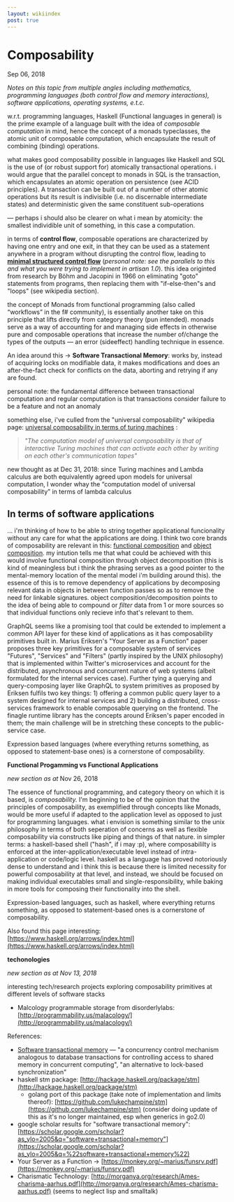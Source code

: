 ```yaml
---
layout: wikiindex
post: true
---
```

# Composability

Sep 06, 2018

*Notes on this topic from multiple angles including mathematics, programming languages (both control flow and memory interactions), software applications, operating systems, e.t.c.*

w.r.t. programming languages, Haskell (Functional languages in general) is the prime example of a language built with the idea of *composable computation* in mind, hence the concept of a monads typeclasses, the atomic unit of composable computation, which encapsulate the result of combining (binding) operations. 

what makes good composability possible in languages like Haskell and SQL is the use of (or robust support for) atomically transactional operations. i would argue that the parallel concept to monads in SQL is the transaction, which encapsulates an atomic operation on persistence (see ACID principles). A transaction can be built out of a number of other atomic operations but its result is indivisible (i.e. no discernable intermediate states) and deterministic given the same constituent sub-operations

— perhaps i should also be clearer on what i mean by atomicity: the smallest individible unit of something, in this case a computation. 

in terms of **control flow**, composable operations are characterized by having one entry and one exit, in that they can be used as a statement anywhere in a program without disrupting the control flow, leading to **[minimal structured control flow](https://en.wikipedia.org/wiki/Control_flow#Minimal_structured_control_flow)**  (*personal note: see the parallels to this and what you were trying to implement in artisan 1.0*). this idea originted from research by Böhm and Jacopini in 1966 on eliminating "goto" statements from programs, then replacing them with "if-else-then"s and "loops" (see wikipedia section). 

the concept of Monads from functional programming (also called “workflows” in the f# community), is essentially another take on this principle that lifts directly from category theory (pun intended). monads serve as a way of accounting for and managing side effects in otherwise pure and composable operations that increase the number of/change the types of the outputs — an error (sideeffect) handling technique in essence.

An idea around this → **Software Transactional Memory**: works by, instead of acquiring locks on modifiable data, it makes modifications and does an after-the-fact check for conflicts on the data, aborting and retrying if any are found. 

personal note: the fundamental difference between transactional computation and regular computation is that transactions consider failure to be a feature and not an anomaly

something else, i've culled from the "universal composability" wikipedia page: [universal composability in terms of turing machines](https://en.wikipedia.org/wiki/Universal_composability#Computation_model) :

> *"The computation model of universal composability is that of interactive Turing machines that can activate each other by writing on each other's communication tapes"*

new thought as at Dec 31, 2018: since Turing machines and Lambda calculus are both equivalently agreed upon models for universal computation, I wonder whay the “computation model of universal composability” in terms of lambda calculus

## In terms of software applications

... i'm thinking of how to be able to string together applicational funcionality without any care for what the applications are doing. I think two core brands of composability are relevant in this: [functional composition](https://en.wikipedia.org/wiki/Function_composition_(computer_science)) and [object composition](https://en.wikipedia.org/wiki/Object_composition). my intution tells me that what could be achieved with this would involve functional composition through object decomposition (this is kind of meaningless but i think the phrasing serves as a good pointer to the mental-memory location of the mental model i'm building around this). the essence of this is to remove dependency of applications by decomposing relevant data in objects in between function passes so as to remove the need for linkable signatures. object composition/decomposition points to the idea of being able to compound or *filter* data from 1 or more sources so that individual functions only recieve info that's relevant to them.

GraphQL seems like a promising tool that could be extended to implement a common API layer for these kind of applications as it has composability primitives built in. Marius Eriksen's "Your Server as a Function" paper proposes three key primitives for a composable system of services "Futures", "Services" and "Filters" (partly inspired by the UNIX philosophy) that is implemented within Twitter's microservices and account for the distributed, asynchronous and concurrent nature of web systems (albeit formulated for the internal services case). Further tying a querying and query-composing layer like GraphQL to system primitives as proposed by Eriksen fulfils two key things: 1) offering a common public query layer to a system designed for internal services and 2) building a distributed, cross-services framework to enable composable querying on the frontend. The finagle runtime library has the concepts around Eriksen's paper encoded in them; the main challenge will be in stretching these concepts to the public-service case. 

Expression based languages (where everything returns something, as opposed to statement-base ones) is a cornerstone of composability.

**Functional Progamming vs Functional Applications**

*new section as at* Nov 26, 2018

The essence of functional programming, and category theory on which it is based, is *composability.* I'm beginning to be of the opinion that the principles of composability, as exemplified through concepts like Monads, would be more useful if adapted to the application level as opposed to just for programming languages. what i envision is something similar to the unix philosophy in terms of both seperation of concerns as well as flexible composability via constructs like piping and things of that nature. in simpler terms: a haskell-based shell ("hash", if i may :p), where composabililty is enforced at the inter-application/executable level instead of intra-application or  code/logic level. haskell as a language has proved notoriously dense to understand and i think this is because there is limited necessity for powerful composability at that level, and instead, we should be focused on making individual executables small and single-responsibility, while baking in more tools for composing their functionality into the shell.

Expression-based languages, such as haskell, where everything returns something, as opposed to statement-based ones is a cornerstone of composability.

Also found this page interesting: [https://www.haskell.org/arrows/index.html](https://www.haskell.org/arrows/index.html)

**techonologies** 

*new section as at Nov 13, 2018*

interesting tech/research projects exploring composability primitives at different levels of software stacks

- Malcology programmable storage from disorderlylabs: [http://programmability.us/malacology/](http://programmability.us/malacology/)

References:

- [Software transactional memory](https://en.wikipedia.org/wiki/Software_transactional_memory#Composable_operations) — "a concurrency control mechanism analogous to database transactions for controlling access to shared memory in concurrent computing", "an alternative to lock-based synchronization"
- haskell stm package: [http://hackage.haskell.org/package/stm](http://hackage.haskell.org/package/stm)
    - golang port of this package (take note of implementation and limits thereof): [https://github.com/lukechampine/stm](https://github.com/lukechampine/stm) (consider doing update of this as it's no longer maintained, esp when generics in go2.0)
- google scholar results for "software transactional memory": [https://scholar.google.com/scholar?as_ylo=2005&q="software+transactional+memory"](https://scholar.google.com/scholar?as_ylo=2005&q=%22software+transactional+memory%22)
- Your Server as a Function → [https://monkey.org/~marius/funsrv.pdf](https://monkey.org/~marius/funsrv.pdf)
- Charismatic Technology:  [http://morganya.org/research/Ames-charisma-aarhus.pdf](http://morganya.org/research/Ames-charisma-aarhus.pdf) (seems to neglect lisp and smalltalk)

